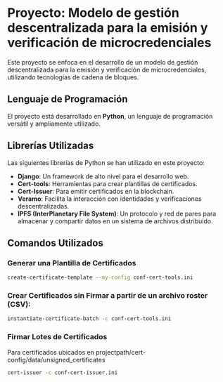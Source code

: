 # Proyecto: Modelo de gestión descentralizada para la emisión y verificación de microcredenciales

Este proyecto se enfoca en el desarrollo de un modelo de gestión descentralizada para la emisión y verificación de microcredenciales, utilizando tecnologías de cadena de bloques.

## Lenguaje de Programación

El proyecto está desarrollado en **Python**, un lenguaje de programación versátil y ampliamente utilizado.

## Librerías Utilizadas

Las siguientes librerías de Python se han utilizado en este proyecto:

- **Django**: Un framework de alto nivel para el desarrollo web.
- **Cert-tools**: Herramientas para crear plantillas de certificados.
- **Cert-Issuer**: Para emitir certificados en la blockchain.
- **Veramo**: Facilita la interacción con identidades y verificaciones descentralizadas.
- **IPFS (InterPlanetary File System)**: Un protocolo y red de pares para almacenar y compartir datos en un sistema de archivos distribuido.

## Comandos Utilizados

### Generar una Plantilla de Certificados

```bash
create-certificate-template --my-config conf-cert-tools.ini
```

### Crear Certificados sin Firmar a partir de un archivo roster (CSV):

```bash
instantiate-certificate-batch -c conf-cert-tools.ini
```

### Firmar Lotes de Certificados

Para certificados ubicados en projectpath/cert-config/data/unsigned_certificates

```bash
cert-issuer -c conf-cert-issuer.ini
```